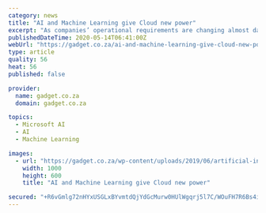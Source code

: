```yaml
---
category: news
title: "AI and Machine Learning give Cloud new power"
excerpt: "As companies’ operational requirements are changing almost daily today, cloud technology is continually evolving. Hyperscale cloud providers listened, learned and have delivered a second-generation cloud with capabilities more closely aligned with the operational requirements of big business."
publishedDateTime: 2020-05-14T06:41:00Z
webUrl: "https://gadget.co.za/ai-and-machine-learning-give-cloud-new-power/"
type: article
quality: 56
heat: 56
published: false

provider:
  name: gadget.co.za
  domain: gadget.co.za

topics:
  - Microsoft AI
  - AI
  - Machine Learning

images:
  - url: "https://gadget.co.za/wp-content/uploads/2019/06/artificial-intelligence-computer-science-electrical-engineering-science-technology-53cda3-1024-1-1000x600.jpg"
    width: 1000
    height: 600
    title: "AI and Machine Learning give Cloud new power"

secured: "+R6vGmlg72nHYxUSGLxBYvmtdQjYdGcMurw0HUlWgqrj5l7C/WOuFH7R6Bs4id2wPh41zaLxaJfirSKmhehFwxzB9rwXaMtdsHl5LhmLjwECrKt85B+F6pCmR/uCjMSfkZHt2++/J5DLwAH5GN3zJbo6Z195FsnVLCBBhKmhlBczeCMuCpv8B5iN2RTI+yacb15upTQveYIeVxxebrIe8WDdDLQjDtHXz2A9h/tpT+TIWbLfcJ7kV5A6ikN/O2+/ZAwT8ivpbGzi1Z/OrPyT1ZP9FxDDb8s7O2rWdAeUwlGtL3RgEpOkNKYwhuwP6HPf;58AykwqMR3m1fJLPjagFXQ=="
---
```


